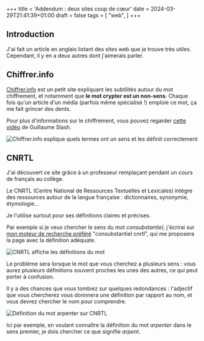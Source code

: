 +++
title = 'Addendum : deux sites coup de cœur'
date = 2024-03-29T21:41:39+01:00
draft = false
tags = [
  "web",
]
+++

## Introduction

J'ai fait un article en anglais listant des sites web que je trouve très utiles. Cependant, il y en a deux autres dont
j'aimerais parler.

## Chiffrer.info

[Chiffrer.info](https://chiffrer.info/) est un petit site expliquant les subtilités autour du mot chiffrement, et notamment que **le mot crypter est 
un non-sens**. Chaque fois qu'un article d'un média (parfois même spécialisé !) emploie ce mot, ça me fait grincer des dents.

Pour plus d'informations sur le chiffrement, vous pouvez regarder [cette vidéo](https://yewtu.be/watch?v=dGpJ8q0ztxo) de Guillaume Slash.

![Chiffrer.info explique quels termes ont un sens et les définit correctement](/images/useful-websites/chiffrer.png)

## CNRTL

J'ai découvert ce site grâce à un professeur remplaçant pendant un cours de français au collège.

Le CNRTL (Centre National de Ressources Textuelles et Lexicales) intègre des ressources autour de la langue française : dictionnaires, synonymie, étymologie... 

Je l'utilise surtout pour ses définitions claires et précises.

Par exemple si je veux chercher le sens du mot *consubstantiel*, j'écrirai sur [mon moteur de recherche préféré](https://search.disroot.org/) 
"consubstantiel cnrtl", qui me proposera la page avec la définition adéquate.

![CNRTL affiche les définitions du mot](/images/useful-websites/cnrtl.png)

Le problème sera lorsque le mot que vous cherchez a plusieurs sens : vous aurez plusieurs définitions souvent proches les unes des autres, ce qui peut 
porter à confusion.

Il y a des chances que vous tombiez sur quelques redondances : l'adjectif que vous chercherez vous donnnera une définition par rapport au nom, et vous 
devrez chercher le nom pour comprendre.

![Définition du mot arpenter sur CNRTL](/images/useful-websites/cnrtl_arpenter.png)

Ici par exemple, en voulant connaître la définition du mot *arpenter* dans le sens premier, je dois chercher ce que signifie *arpent*.
